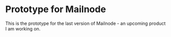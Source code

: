 # Prototype for Mailnode

This is the prototype for the last version of Mailnode  - an upcoming product I am working on. 
